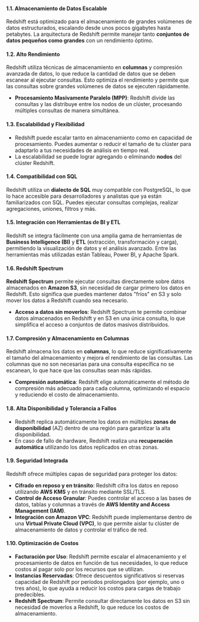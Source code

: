 #### 1.1. **Almacenamiento de Datos Escalable**

Redshift está optimizado para el almacenamiento de grandes volúmenes de datos estructurados, escalando desde unos pocos gigabytes hasta petabytes. La arquitectura de Redshift permite manejar tanto **conjuntos de datos pequeños como grandes** con un rendimiento óptimo.

#### 1.2. **Alto Rendimiento**

Redshift utiliza técnicas de almacenamiento en **columnas** y compresión avanzada de datos, lo que reduce la cantidad de datos que se deben escanear al ejecutar consultas. Esto optimiza el rendimiento y permite que las consultas sobre grandes volúmenes de datos se ejecuten rápidamente.

- **Procesamiento Masivamente Paralelo (MPP)**: Redshift divide las consultas y las distribuye entre los nodos de un clúster, procesando múltiples consultas de manera simultánea.

#### 1.3. **Escalabilidad y Flexibilidad**

- Redshift puede escalar tanto en almacenamiento como en capacidad de procesamiento. Puedes aumentar o reducir el tamaño de tu clúster para adaptarlo a tus necesidades de análisis en tiempo real.
- La escalabilidad se puede lograr agregando o eliminando **nodos** del clúster Redshift.

#### 1.4. **Compatibilidad con SQL**

Redshift utiliza un **dialecto de SQL** muy compatible con PostgreSQL, lo que lo hace accesible para desarrolladores y analistas que ya están familiarizados con SQL. Puedes ejecutar consultas complejas, realizar agregaciones, uniones, filtros y más.

#### 1.5. **Integración con Herramientas de BI y ETL**

Redshift se integra fácilmente con una amplia gama de herramientas de **Business Intelligence (BI)** y **ETL** (extracción, transformación y carga), permitiendo la visualización de datos y el análisis avanzado. Entre las herramientas más utilizadas están Tableau, Power BI, y Apache Spark.

#### 1.6. **Redshift Spectrum**

**Redshift Spectrum** permite ejecutar consultas directamente sobre datos almacenados en **Amazon S3**, sin necesidad de cargar primero los datos en Redshift. Esto significa que puedes mantener datos "fríos" en S3 y solo mover los datos a Redshift cuando sea necesario.

- **Acceso a datos sin moverlos**: Redshift Spectrum te permite combinar datos almacenados en Redshift y en S3 en una única consulta, lo que simplifica el acceso a conjuntos de datos masivos distribuidos.

#### 1.7. **Compresión y Almacenamiento en Columnas**

Redshift almacena los datos en **columnas**, lo que reduce significativamente el tamaño del almacenamiento y mejora el rendimiento de las consultas. Las columnas que no son necesarias para una consulta específica no se escanean, lo que hace que las consultas sean más rápidas.

- **Compresión automática**: Redshift elige automáticamente el método de compresión más adecuado para cada columna, optimizando el espacio y reduciendo el costo de almacenamiento.

#### 1.8. **Alta Disponibilidad y Tolerancia a Fallos**

- Redshift replica automáticamente los datos en múltiples **zonas de disponibilidad** (AZ) dentro de una región para garantizar la alta disponibilidad.
- En caso de fallo de hardware, Redshift realiza una **recuperación automática** utilizando los datos replicados en otras zonas.

#### 1.9. **Seguridad Integrada**

Redshift ofrece múltiples capas de seguridad para proteger los datos:

- **Cifrado en reposo y en tránsito**: Redshift cifra los datos en reposo utilizando **AWS KMS** y en tránsito mediante SSL/TLS.
- **Control de Acceso Granular**: Puedes controlar el acceso a las bases de datos, tablas y columnas a través de **AWS Identity and Access Management (IAM)**.
- **Integración con Amazon VPC**: Redshift puede implementarse dentro de una **Virtual Private Cloud (VPC)**, lo que permite aislar tu clúster de almacenamiento de datos y controlar el tráfico de red.

#### 1.10. **Optimización de Costos**

- **Facturación por Uso**: Redshift permite escalar el almacenamiento y el procesamiento de datos en función de tus necesidades, lo que reduce costos al pagar solo por los recursos que se utilizan.
- **Instancias Reservadas**: Ofrece descuentos significativos si reservas capacidad de Redshift por períodos prolongados (por ejemplo, uno o tres años), lo que ayuda a reducir los costos para cargas de trabajo predecibles.
- **Redshift Spectrum**: Permite consultar directamente los datos en S3 sin necesidad de moverlos a Redshift, lo que reduce los costos de almacenamiento.
